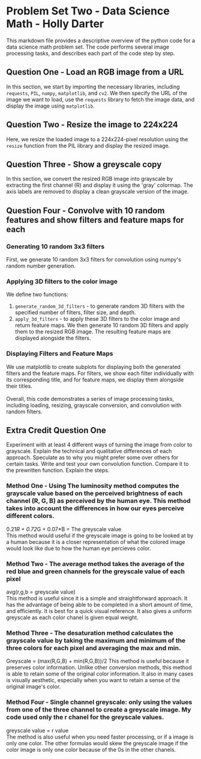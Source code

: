 # Problem Set Two - Data Science Math - Holly Darter
This markdown file provides a descriptive overview of the python code for a data science math problem set. The code performs several image processing tasks, and describes each part of the code step by step. 
## Question One - Load an RGB image from a URL
In this section, we start by importing the necessary libraries, including `requests`, `PIL`, `numpy`, `matplotlib`, and `cv2`. We then specify the URL of the image we want to load, use the `requests` library to fetch the image data, and display the image using `matplotlib`.
## Question Two - Resize the image to 224x224 
Here, we resize the loaded image to a 224x224-pixel resolution using the `resize` function from the PIL library and display the resized image.
## Question Three - Show a greyscale copy
In this section, we convert the resized RGB image into grayscale by extracting the first channel (R) and display it using the 'gray' colormap. The axis labels are removed to display a clean grayscale version of the image.
## Question Four - Convolve with 10 random features and show filters and feature maps for each
### Generating 10 random 3x3 filters
First, we generate 10 random 3x3 filters for convolution using numpy's random number generation.
### Applying 3D filters to the color image
We define two functions:
1. `generate_random_3d_filters` - to generate random 3D filters with the specified number of filters, filter size, and depth.
2. `apply_3d_filters` - to apply these 3D filters to the color image and return feature maps.
We then generate 10 random 3D filters and apply them to the resized RGB image. The resulting feature maps are displayed alongside the filters.
### Displaying Filters and Feature Maps
We use matplotlib to create subplots for displaying both the generated filters and the feature maps. For filters, we show each filter individually with its corresponding title, and for feature maps, we display them alongside their titles.<br>
<br>
Overall, this code demonstrates a series of image processing tasks, including loading, resizing, grayscale conversion, and convolution with random filters.
## Extra Credit Question One 
Experiment with at least 4 different ways of turning the image from color to grayscale. Explain the technical and qualitative differences of each approach. Speculate as to why you might prefer some over others for certain tasks. Write and test your own convolution function. Compare it to the prewritten function. Explain the steps.
### Method One - Using The luminosity method computes the grayscale value based on the perceived brightness of each channel (R, G, B) as perceived by the human eye. This method takes into account the differences in how our eyes perceive different colors.
0.21*R + 0.72*G + 0.07*B = The greyscale value <br>
This method would useful if the greyscale image is going to be looked at by a human because it is a closer representation of what the colored image would look like due to how the human eye percieves color. 
### Method Two - The average method takes the average of the red blue and green channels for the greyscale value of each pixel
avg(r,g,b = greyscale value) <br>
This method is useful since it is a simple and straightforward approach. It has the advantage of being able to be completed in a short amount of time, and efficiently. It is best for a quick visual reference. It also gives a uniform greyscale as each color chanel is given equal weight. 
### Method Three - The desaturation method calculates the grayscale value by taking the maximum and minimum of the three colors for each pixel and averaging the max and min.
Greyscale = (max(R,G,B) + min(R,G,B))/2
This method is useful because it preserves color information. Unlike other conversion methods, this method is able to retain some of the original color information. It also in many cases is visually aesthetic, especially when you want to retain a sense of the original image's color. 
### Method Four - Single channel greyscale: only using the values from one of the three channel to create a greyscale image. My code used only the r chanel for the greyscale values. 
greyscale value = r value <br>
The method is also useful when you need faster processing, or if a image is only one color. The other formulas would skew the greyscale image if the color image is only one color because of the 0s in the other chanels. 
